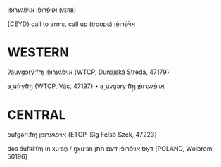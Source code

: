 אויפֿרופֿן
אויפֿגערופֿן
(ᴠᴇʀʙ)

{CEYD}
call to arms, call up (troops) אוי֜פֿרופֿן

WESTERN
========

ʔáuvgərýˑf͡ɱ אויפֿגערופֿן {WTCP, Dunajská Streda, 47179}

a˰ufryf͡ɱ̩ {WTCP, Vác, 47197}
	•	a˰uvgəryˑf͡ɱ̩ אויפֿגערופֿן

CENTRAL
========

oufgəriːfɱ אויפֿגערופֿן {ETCP, Sîg Felső Szek, 47223}

dəs ɔ́ufʀiˑfɱ ɩn xuˑsn̩ / ŋ̩xuˑsn דאָס אויפֿרופֿן דעם חתן {POLAND, Wolbrom, 50196}
